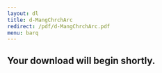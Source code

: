 ```yaml
---
layout: dl
title: d-MangChrchArc
redirect: /pdf/d-MangChrchArc.pdf
menu: barq
---
```

## Your download will begin shortly.

